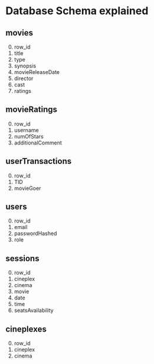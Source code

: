 
# Database Schema explained

## movies

0. row_id
1. title
2. type
3. synopsis
4. movieReleaseDate
5. director
6. cast
7. ratings

## movieRatings

  0. row_id
  1. username
  2. numOfStars
  3. additionalComment

## userTransactions
 
 0. row_id
 1. TID
 2. movieGoer 

## users

0. row_id
1. email
2. passwordHashed
3. role

## sessions

0. row_id
1. cineplex
2. cinema
3. movie
4. date
5. time
6. seatsAvailability

## cineplexes

0. row_id
1. cineplex
2. cinema